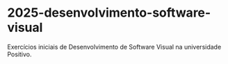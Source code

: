 # 2025-desenvolvimento-software-visual
Exercícios iniciais de Desenvolvimento de Software Visual na universidade Positivo.
